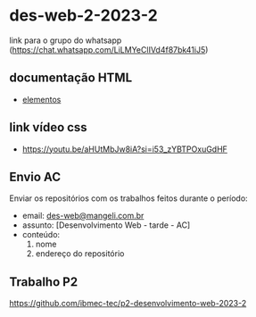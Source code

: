 # des-web-2-2023-2

link para o grupo do whatsapp (https://chat.whatsapp.com/LiLMYeClIVd4f87bk41iJ5)

## documentação HTML
- [elementos](https://developer.mozilla.org/pt-BR/docs/Web/HTML/Element)

## link vídeo css
- https://youtu.be/aHUtMbJw8iA?si=i53_zYBTPOxuGdHF

## Envio AC
Enviar os repositórios com os trabalhos feitos durante o período:
- email: des-web@mangeli.com.br
- assunto: [Desenvolvimento Web - tarde - AC]
- conteúdo:
   1. nome
   2. endereço do repositório
 
## Trabalho P2

https://github.com/ibmec-tec/p2-desenvolvimento-web-2023-2
